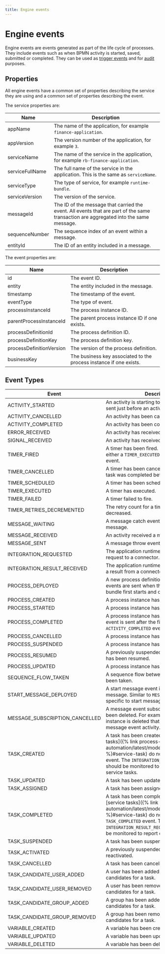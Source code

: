 ```yaml
---
title: Engine events
---
```


# Engine events

Engine events are events generated as part of the life cycle of processes. They include events such as when BPMN activity is started, saved, submitted or completed. They can be used as [trigger events](../triggers.md) and for [audit](../../admin/monitor.md#audit) purposes.

## Properties

All engine events have a common set of properties describing the service they are using and a common set of properties describing the event.

The service properties are:

| Name | Description |
| ---- | ----------- |
|  appName  | The name of the application, for example `finance-application`. |
|  appVersion  | The version number of the application, for example `3`.  |
|  serviceName  | The name of the service in the application, for example `rb-finance-application`.  |
|  serviceFullName  | The full name of the service in the application. This is the same as `serviceName`. |
|  serviceType  | The type of service, for example `runtime-bundle`.  |
|  serviceVersion  | The version of the service. |
|  messageId  | The ID of the message that carried the event. All events that are part of the same transaction are aggregated into the same message. |
|  sequenceNumber  | The sequence index of an event within a message. |
|  entityId  | The ID of an entity included in a message. |

The event properties are:

| Name | Description |
|------|-------------|
| id | The event ID. |
| entity | The entity included in the message. |
| timestamp | The timestamp of the event. |
| eventType | The type of event. |
| processInstanceId | The process instance ID. |
| parentProcessInstanceId | The parent process instance ID if one exists. |
| processDefinitionId | The process definition ID. |
| processDefinitionKey | The process definition key. |
| processDefinitionVersion | The version of the process definition. |
| businessKey | The business key associated to the process instance if one exists. |

## Event Types

| Event | Description |
| ----- | ----------- |
| ACTIVITY_STARTED | An activity is starting to execute. This event is sent just before an activity is executed. |
| ACTIVITY_CANCELLED | An activity has been cancelled. |
| ACTIVITY_COMPLETED | An activity has been completed. |
| ERROR_RECEIVED | An activity has received an error event. |
| SIGNAL_RECEIVED | An activity has received a signal. |
| TIMER_FIRED | A timer has been fired. It will be followed by either a `TIMER_EXECUTED` or `TIMER_FAILED` event. |
| TIMER_CANCELLED | A timer has been cancelled, for example if a task was completed before the timer expired. |
| TIMER_SCHEDULED | A timer has been scheduled. |
| TIMER_EXECUTED | A timer has executed. |
| TIMER_FAILED | A timer failed to fire. |
| TIMER_RETRIES_DECREMENTED | The retry count for a timer has been decreased. |
| MESSAGE_WAITING | A message catch event is waiting to receive a message. |
| MESSAGE_RECEIVED | An activity received a message. |
| MESSAGE_SENT | A message throw event has sent a message. |
| INTEGRATION_REQUESTED | The application runtime bundle has sent a request to a connector. |
| INTEGRATION_RESULT_RECEIVED | The application runtime bundle has received a result from a connector. |
| PROCESS_DEPLOYED | A new process definition is available. These events are sent when the application runtime bundle first starts and on any restarts. |
| PROCESS_CREATED | A process instance has been created. |
| PROCESS_STARTED | A process instance has been started. |
| PROCESS_COMPLETED | A process instance has been completed. This event is sent after the final `ACTIVITY_COMPLETED` event is sent. |
| PROCESS_CANCELLED | A process instance has been cancelled. |
| PROCESS_SUSPENDED | A process instance has been suspended. |
| PROCESS_RESUMED | A previously suspended process instance has been resumed. |
| PROCESS_UPDATED | A process instance has been updated. |
| SEQUENCE_FLOW_TAKEN | A sequence flow between two activities has been taken. |
| START_MESSAGE_DEPLOYED | A start message event is waiting to catch a message. Similar to `MESSAGE_WAITING` but specific to start message events. |
| MESSAGE_SUBSCRIPTION_CANCELLED | A message event subscription entity has been deleted. For example, if a process instance is deleted that had an active catch message event activity. |
| TASK_CREATED | A task has been created. Note that [service tasks]({% link process-automation/latest/model/processes/bpmn.md %}#service-task) do not emit a `TASK_CREATED` event. The `INTEGRATION_REQUESTED` event should be monitored to report or track service tasks. |
| TASK_UPDATED | A task has been updated. |
| TASK_ASSIGNED | A task has been assigned. |
| TASK_COMPLETED | A task has been completed. Note that [service tasks]({% link process-automation/latest/model/processes/bpmn.md %}#service-task) do not emit a `TASK_COMPLETED` event. The `INTEGRATION_RESULT_RECEIVED` event should be monitored to report or track service tasks. |
| TASK_SUSPENDED | A task has been suspended. |
| TASK_ACTIVATED | A previously suspended task has been reactivated. |
| TASK_CANCELLED | A task has been cancelled. |
| TASK_CANDIDATE_USER_ADDED | A user has been added to the list of candidates for a task. |
| TASK_CANDIDATE_USER_REMOVED | A user has been removed from the list of candidates for a task. |
| TASK_CANDIDATE_GROUP_ADDED | A group has been added to the list of candidates for a task. |
| TASK_CANDIDATE_GROUP_REMOVED | A group has been removed from the list of candidates for a task. |
| VARIABLE_CREATED | A variable has been created. |
| VARIABLE_UPDATED | A variable has been updated. |
| VARIABLE_DELETED | A variable has been deleted. |
